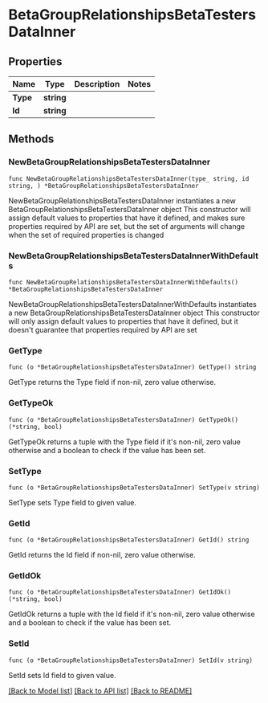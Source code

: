 # BetaGroupRelationshipsBetaTestersDataInner

## Properties

Name | Type | Description | Notes
------------ | ------------- | ------------- | -------------
**Type** | **string** |  | 
**Id** | **string** |  | 

## Methods

### NewBetaGroupRelationshipsBetaTestersDataInner

`func NewBetaGroupRelationshipsBetaTestersDataInner(type_ string, id string, ) *BetaGroupRelationshipsBetaTestersDataInner`

NewBetaGroupRelationshipsBetaTestersDataInner instantiates a new BetaGroupRelationshipsBetaTestersDataInner object
This constructor will assign default values to properties that have it defined,
and makes sure properties required by API are set, but the set of arguments
will change when the set of required properties is changed

### NewBetaGroupRelationshipsBetaTestersDataInnerWithDefaults

`func NewBetaGroupRelationshipsBetaTestersDataInnerWithDefaults() *BetaGroupRelationshipsBetaTestersDataInner`

NewBetaGroupRelationshipsBetaTestersDataInnerWithDefaults instantiates a new BetaGroupRelationshipsBetaTestersDataInner object
This constructor will only assign default values to properties that have it defined,
but it doesn't guarantee that properties required by API are set

### GetType

`func (o *BetaGroupRelationshipsBetaTestersDataInner) GetType() string`

GetType returns the Type field if non-nil, zero value otherwise.

### GetTypeOk

`func (o *BetaGroupRelationshipsBetaTestersDataInner) GetTypeOk() (*string, bool)`

GetTypeOk returns a tuple with the Type field if it's non-nil, zero value otherwise
and a boolean to check if the value has been set.

### SetType

`func (o *BetaGroupRelationshipsBetaTestersDataInner) SetType(v string)`

SetType sets Type field to given value.


### GetId

`func (o *BetaGroupRelationshipsBetaTestersDataInner) GetId() string`

GetId returns the Id field if non-nil, zero value otherwise.

### GetIdOk

`func (o *BetaGroupRelationshipsBetaTestersDataInner) GetIdOk() (*string, bool)`

GetIdOk returns a tuple with the Id field if it's non-nil, zero value otherwise
and a boolean to check if the value has been set.

### SetId

`func (o *BetaGroupRelationshipsBetaTestersDataInner) SetId(v string)`

SetId sets Id field to given value.



[[Back to Model list]](../README.md#documentation-for-models) [[Back to API list]](../README.md#documentation-for-api-endpoints) [[Back to README]](../README.md)


